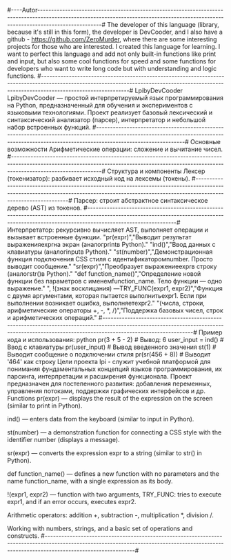 #----Autor-----------------------------------------------------------------------------------------------------------------------------------------------------------------------------------#
The developer of this language (library, because it's still in this form), the developer is DevCooder, and I also have a github - https://github.com/ZeroMurder, where there are some interesting projects for those who are interested. I created this language for learning. I want to perfect this language and add not only built-in functions like print and input, but also some cool functions for speed and some functions for developers who want to write long code but with understanding and logic functions.
#--------------------------------------------------------------------------------------------------------------------------------------------------------------------------------------------#
LpibyDevCooder
LpibyDevCooder — простой интерпретируемый язык программирования на Python, предназначенный для обучения и экспериментов с языковыми технологиями. Проект реализует базовый лексический и синтаксический анализатор (парсер), интерпретатор и небольшой набор встроенных функций.
#--------------------------------------------------------------------------------------------------------------------------------------------------------------------------------------------#
Основные возможности
Арифметические операции: сложение и вычитание чисел.
#--------------------------------------------------------------------------------------------------------------------------------------------------------------------------------------------#
Структура и компоненты
Лексер (токенизатор): разбивает исходный код на лексемы (токены).
#--------------------------------------------------------------------------------------------------------------------------------------------------------------------------------------------#
Парсер: строит абстрактное синтаксическое дерево (AST) из токенов.
#--------------------------------------------------------------------------------------------------------------------------------------------------------------------------------------------#
Интерпретатор: рекурсивно вычисляет AST, выполняет операции и вызывает встроенные функции.
"pr(expr)","Выводит результат выраженияexprна экран (аналогprintв Python)."
"ind()","Ввод данных с клавиатуры (аналогinputв Python)."
"st(number)","Демонстрационная функция подключения CSS стиля с идентификаторомnumber. Просто выводит сообщение."
"sr(expr)","Преобразует выражениеexprв строку (аналогstr()в Python)."
"def function_name()","Определение новой функции без параметров с именемfunction_name. Тело функции — одно выражение."
", !(знак восклицания) —TRY_FUNC(expr1, expr2)","Функция с двумя аргументами, которая пытается выполнитьexpr1. Если при выполнении возникает ошибка, выполняетexpr2."
"(числа, строки, арифметические операторы +, -, *, /)","Поддержка базовых чисел, строк и арифметических операций."
#--------------------------------------------------------------------------------------------------------------------------------------------------------------------------------------------#
Пример кода и использования:
python
pr(3 + 5 - 2)      # Вывод: 6
user_input = ind()  # Ввод с клавиатуры
pr(user_input)      # Вывод введенного значения
st(1)               # Выводит сообщение о подключении стиля
pr(sr(456 + 8))     # Выводит '464' как строку
Цели проекта
lpi -  служит учебной платформой для понимания фундаментальных концепций языков программирования, их парсинга, интерпретации и расширения функционала. Проект предназначен для постепенного развития: добавления переменных, управления потоками, поддержки графических интерфейсов и др.
Functions 
pr(expr) — displays the result of the expression on the screen (similar to print in Python).

ind() — enters data from the keyboard (similar to input in Python).

st(number) — a demonstration function for connecting a CSS style with the identifier number (displays a message).

sr(expr) — converts the expression expr to a string (similar to str() in Python).

def function_name() — defines a new function with no parameters and the name function_name, with a single expression as its body.

!(expr1, expr2) — function with two arguments, TRY_FUNC: tries to execute expr1, and if an error occurs, executes expr2.

 Arithmetic operators: addition +, subtraction -, multiplication *, division /.

 Working with numbers, strings, and a basic set of operations and constructs.
#--------------------------------------------------------------------------------------------------------------------------------------------------------------------------------------------#
